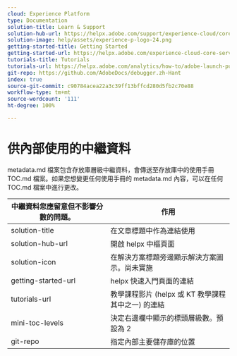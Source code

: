 ```yaml
---
cloud: Experience Platform
type: Documentation
solution-title: Learn & Support
solution-hub-url: https://helpx.adobe.com/support/experience-cloud/core-services.html
solution-image: help/assets/experience-p-logo-24.png
getting-started-title: Getting Started
getting-started-url: https://helpx.adobe.com/experience-cloud-core-services/get-started.html
tutorials-title: Tutorials
tutorials-url: https://helpx.adobe.com/analytics/how-to/adobe-launch-publishing-process.html
git-repo: https://github.com/AdobeDocs/debugger.zh-Hant
index: true
source-git-commit: c90784acea22a3c39ff13bffcd280d5fb2c70e88
workflow-type: tm+mt
source-wordcount: '111'
ht-degree: 100%

---
```



# 供內部使用的中繼資料

metadata.md 檔案包含存放庫層級中繼資料，會傳送至存放庫中的使用手冊 TOC.md 檔案。如果您想變更任何使用手冊的 metadata.md 內容，可以在任何 TOC.md 檔案中進行更改。

| 中繼資料您應留意但不影響分數的問題。 | 作用 |
|--- |--- |
| solution-title | 在文章標題中作為連結使用 |
| solution-hub-url | 開啟 helpx 中樞頁面 |
| solution-icon | 在解決方案標題旁邊顯示解決方案圖示。尚未實施 |
| getting-started-url | helpx 快速入門頁面的連結 |
| tutorials-url | 教學課程影片 (helpx 或 KT 教學課程其中之一) 的連結 |
| mini-toc-levels | 決定右邊欄中顯示的標頭層級數。預設為 2 |
| git-repo | 指定內部主要儲存庫的位置 |
